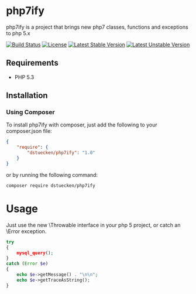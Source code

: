 # php7ify

php7ify is a project that brings new php7 classes, functions and exceptions to php 5.x

[![Build Status](https://travis-ci.org/dstuecken/php7ify.svg)](https://travis-ci.org/dstuecken/php7ify)
[![License](https://poser.pugx.org/dstuecken/php7ify/license)](https://packagist.org/packages/dstuecken/php7ify)
[![Latest Stable Version](https://poser.pugx.org/dstuecken/php7ify/v/stable)](https://packagist.org/packages/dstuecken/php7ify)
[![Latest Unstable Version](https://poser.pugx.org/dstuecken/php7ify/v/unstable)](https://packagist.org/packages/dstuecken/php7ify)

## Requirements

* PHP 5.3

## Installation

### Using Composer

To install php7ify with composer, just add the following to your composer.json file:

```json
{
    "require": {
        "dstuecken/php7ify": "1.0"
    }
}
```

or by running the following command:

```shell
composer require dstuecken/php7ify
```

# Usage

Just use the new \Throwable interface in your php 5 project, or catch an \Error exception.

```php
try 
{
    mysql_query();
}
catch (Error $e)
{
    echo $e->getMessage() . "\n\n";
    echo $e->getTraceAsString();
}
```
